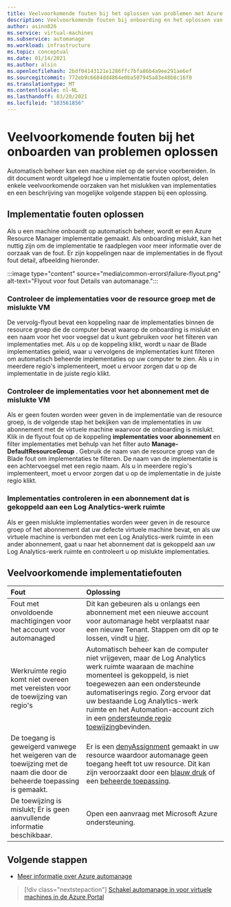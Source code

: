 ```yaml
---
title: Veelvoorkomende fouten bij het oplossen van problemen met Azure automanage
description: Veelvoorkomende fouten bij onboarding en het oplossen van problemen
author: asinn826
ms.service: virtual-machines
ms.subservice: automanage
ms.workload: infrastructure
ms.topic: conceptual
ms.date: 01/14/2021
ms.author: alsin
ms.openlocfilehash: 2bdf04143121e1286ffc7bfa86b4a9ee291ae6ef
ms.sourcegitcommit: 772eb9c6684dd4864e0ba507945a83e48b8c16f0
ms.translationtype: MT
ms.contentlocale: nl-NL
ms.lasthandoff: 03/20/2021
ms.locfileid: "103561856"
---
```

# <a name="troubleshoot-common-automanage-onboarding-errors"></a>Veelvoorkomende fouten bij het onboarden van problemen oplossen
Automatisch beheer kan een machine niet op de service voorbereiden. In dit document wordt uitgelegd hoe u implementatie fouten oplost, delen enkele veelvoorkomende oorzaken van het mislukken van implementaties en een beschrijving van mogelijke volgende stappen bij een oplossing.

## <a name="troubleshooting-deployment-failures"></a>Implementatie fouten oplossen
Als u een machine onboardt op automatisch beheer, wordt er een Azure Resource Manager implementatie gemaakt. Als onboarding mislukt, kan het nuttig zijn om de implementatie te raadplegen voor meer informatie over de oorzaak van de fout. Er zijn koppelingen naar de implementaties in de flyout fout detail, afbeelding hieronder.

:::image type="content" source="media\common-errors\failure-flyout.png" alt-text="Flyout voor fout Details van automanage.":::

### <a name="check-the-deployments-for-the-resource-group-containing-the-failed-vm"></a>Controleer de implementaties voor de resource groep met de mislukte VM
De vervolg-flyout bevat een koppeling naar de implementaties binnen de resource groep die de computer bevat waarop de onboarding is mislukt en een naam voor het voor voegsel dat u kunt gebruiken voor het filteren van implementaties met. Als u op de koppeling klikt, wordt u naar de Blade implementaties geleid, waar u vervolgens de implementaties kunt filteren om automatisch beheerde implementaties op uw computer te zien. Als u in meerdere regio's implementeert, moet u ervoor zorgen dat u op de implementatie in de juiste regio klikt.

### <a name="check-the-deployments-for-the-subscription-containing-the-failed-vm"></a>Controleer de implementaties voor het abonnement met de mislukte VM
Als er geen fouten worden weer geven in de implementatie van de resource groep, is de volgende stap het bekijken van de implementaties in uw abonnement met de virtuele machine waarvoor de onboarding is mislukt. Klik in de flyout fout op de koppeling **implementaties voor abonnement** en filter implementaties met behulp van het filter auto **Manage-DefaultResourceGroup** . Gebruik de naam van de resource groep van de Blade fout om implementaties te filteren. De naam van de implementatie is een achtervoegsel met een regio naam. Als u in meerdere regio's implementeert, moet u ervoor zorgen dat u op de implementatie in de juiste regio klikt.

### <a name="check-deployments-in-a-subscription-linked-to-a-log-analytics-workspace"></a>Implementaties controleren in een abonnement dat is gekoppeld aan een Log Analytics-werk ruimte
Als er geen mislukte implementaties worden weer geven in de resource groep of het abonnement dat uw defecte virtuele machine bevat, en als uw virtuele machine is verbonden met een Log Analytics-werk ruimte in een ander abonnement, gaat u naar het abonnement dat is gekoppeld aan uw Log Analytics-werk ruimte en controleert u op mislukte implementaties.

## <a name="common-deployment-errors"></a>Veelvoorkomende implementatiefouten

Fout |  Oplossing
:-----|:-------------|
Fout met onvoldoende machtigingen voor het account voor automanaged | Dit kan gebeuren als u onlangs een abonnement met een nieuwe account voor automanage hebt verplaatst naar een nieuwe Tenant. Stappen om dit op te lossen, vindt u [hier](./repair-automanage-account.md).
Werkruimte regio komt niet overeen met vereisten voor de toewijzing van regio's | Automatisch beheer kan de computer niet vrijgeven, maar de Log Analytics werk ruimte waaraan de machine momenteel is gekoppeld, is niet toegewezen aan een ondersteunde automatiserings regio. Zorg ervoor dat uw bestaande Log Analytics-werk ruimte en het Automation-account zich in een [ondersteunde regio toewijzing](../automation/how-to/region-mappings.md)bevinden.
De toegang is geweigerd vanwege het weigeren van de toewijzing met de naam die door de beheerde toepassing is gemaakt. | Er is een [denyAssignment](https://docs.microsoft.com/azure/role-based-access-control/deny-assignments) gemaakt in uw resource waardoor automanage geen toegang heeft tot uw resource. Dit kan zijn veroorzaakt door een [blauw druk](https://docs.microsoft.com/azure/governance/blueprints/concepts/resource-locking) of een [beheerde toepassing](https://docs.microsoft.com/azure/azure-resource-manager/managed-applications/overview).
De toewijzing is mislukt; Er is geen aanvullende informatie beschikbaar. | Open een aanvraag met Microsoft Azure ondersteuning.

## <a name="next-steps"></a>Volgende stappen

* [Meer informatie over Azure automanage](./automanage-virtual-machines.md)

> [!div class="nextstepaction"]
> [Schakel automanage in voor virtuele machines in de Azure Portal](quick-create-virtual-machines-portal.md)